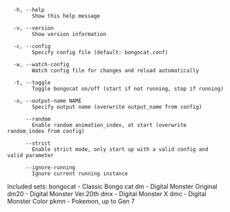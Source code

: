       -h, --help                  
            Show this help message

      -v, --version               
            Show version information

      -c, --config                
            Specify config file (default: bongocat.conf)

      -w, --watch-config          
            Watch config file for changes and reload automatically

      -t, --toggle                
            Toggle bongocat on/off (start if not running, stop if running)

      -o, --output-name NAME      
            Specify output name (overwrite output_name from config)

          --random                
            Enable random animation_index, at start (overwrite random_index from config)

          --strict
            Enable strict mode, only start up with a valid config and valid parameter

          --ignore-running        
            Ignore current running instance

Included sets:
  bongocat - Classic Bongo cat
        dm - Digital Monster Original
      dm20 - Digital Monster Ver.20th
       dmx - Digital Monster X
       dmc - Digital Monster Color
      pkmn - Pokemon, up to Gen 7

